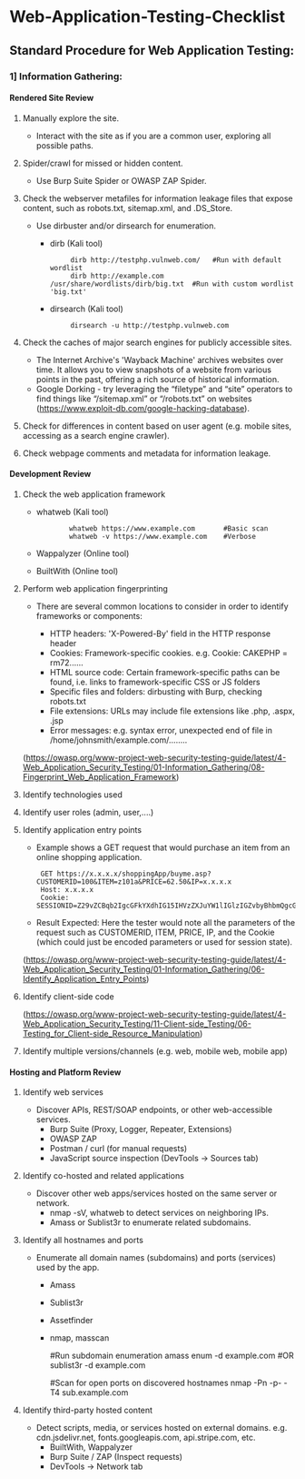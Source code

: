 # Web-Application-Testing-Checklist

## Standard Procedure for Web Application Testing:

### 1] Information Gathering:

#### Rendered Site Review

1) Manually explore the site.
   - Interact with the site as if you are a common user, exploring all possible paths.
     
2) Spider/crawl for missed or hidden content.
   - Use Burp Suite Spider or OWASP ZAP Spider.
     
3) Check the webserver metafiles for information leakage files that expose content, such as robots.txt, sitemap.xml, and .DS_Store.
   - Use dirbuster and/or dirsearch for enumeration.

      - dirb (Kali tool)
        
                 dirb http://testphp.vulnweb.com/   #Run with default wordlist
                 dirb http://example.com /usr/share/wordlists/dirb/big.txt  #Run with custom wordlist 'big.txt'

      - dirsearch (Kali tool)
        
                 dirsearch -u http://testphp.vulnweb.com

4) Check the caches of major search engines for publicly accessible sites.
   - The Internet Archive's 'Wayback Machine' archives websites over time. It allows you to view snapshots of a website from various points in the past, offering a rich source of historical information.
   - Google Dorking - try leveraging the “filetype” and “site” operators to find things like “/sitemap.xml” or “/robots.txt” on websites (https://www.exploit-db.com/google-hacking-database).

5) Check for differences in content based on user agent (e.g. mobile sites, accessing as a search engine crawler).

6) Check webpage comments and metadata for information leakage.

#### Development Review

1) Check the web application framework
   - whatweb (Kali tool)
     
                 whatweb https://www.example.com       #Basic scan
                 whatweb -v https://www.example.com    #Verbose
     
   - Wappalyzer (Online tool)
   - BuiltWith (Online tool)

2) Perform web application fingerprinting

   - There are several common locations to consider in order to identify frameworks or components:

      - HTTP headers: 'X-Powered-By' field in the HTTP response header
      - Cookies: Framework-specific cookies. e.g. Cookie: CAKEPHP = rm72......
      - HTML source code: Certain framework-specific paths can be found, i.e. links to framework-specific CSS or JS folders
      - Specific files and folders: dirbusting with Burp, checking robots.txt
      - File extensions: URLs may include file extensions like .php, .aspx, .jsp
      - Error messages: e.g. syntax error, unexpected end of file in /home/johnsmith/example.com/........
     
   (https://owasp.org/www-project-web-security-testing-guide/latest/4-Web_Application_Security_Testing/01-Information_Gathering/08-Fingerprint_Web_Application_Framework)
     
3) Identify technologies used

4) Identify user roles (admin, user,....)

5) Identify application entry points

      - Example shows a GET request that would purchase an item from an online shopping application.

             GET https://x.x.x.x/shoppingApp/buyme.asp?CUSTOMERID=100&ITEM=z101a&PRICE=62.50&IP=x.x.x.x
             Host: x.x.x.x
             Cookie: SESSIONID=Z29vZCBqb2IgcGFkYXdhIG15IHVzZXJuYW1lIGlzIGZvbyBhbmQgcGFzc3dvcmQgaXMgYmFy

      - Result Expected: Here the tester would note all the parameters of the request such as CUSTOMERID, ITEM, PRICE, IP, and the Cookie (which could just be encoded parameters or used for session state).

   (https://owasp.org/www-project-web-security-testing-guide/latest/4-Web_Application_Security_Testing/01-Information_Gathering/06-Identify_Application_Entry_Points)

6) Identify client-side code

      (https://owasp.org/www-project-web-security-testing-guide/latest/4-Web_Application_Security_Testing/11-Client-side_Testing/06-Testing_for_Client-side_Resource_Manipulation)

7) Identify multiple versions/channels (e.g. web, mobile web, mobile app)

#### Hosting and Platform Review

1) Identify web services
   - Discover APIs, REST/SOAP endpoints, or other web-accessible services.
      - Burp Suite (Proxy, Logger, Repeater, Extensions)
      - OWASP ZAP
      - Postman / curl (for manual requests)
      - JavaScript source inspection (DevTools → Sources tab)

2) Identify co-hosted and related applications
   - Discover other web apps/services hosted on the same server or network.
     - nmap -sV, whatweb to detect services on neighboring IPs.
     - Amass or Sublist3r to enumerate related subdomains.

3) Identify all hostnames and ports
   - Enumerate all domain names (subdomains) and ports (services) used by the app.
      - Amass
      - Sublist3r
      - Assetfinder
      - nmap, masscan
   
        #Run subdomain enumeration
        amass enum -d example.com
        #OR
        sublist3r -d example.com

        #Scan for open ports on discovered hostnames
        nmap -Pn -p- -T4 sub.example.com

5) Identify third-party hosted content
   - Detect scripts, media, or services hosted on external domains. e.g. cdn.jsdelivr.net, fonts.googleapis.com, api.stripe.com, etc.
      - BuiltWith, Wappalyzer
      - Burp Suite / ZAP (Inspect requests)
      - DevTools → Network tab

